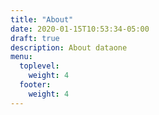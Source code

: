 ```yaml
---
title: "About"
date: 2020-01-15T10:53:34-05:00
draft: true
description: About dataone
menu:
  toplevel:
    weight: 4
  footer:
    weight: 4
---
```

